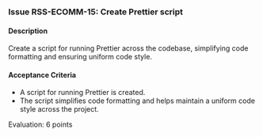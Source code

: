 ### Issue RSS-ECOMM-15: Create Prettier script

#### Description
Create a script for running Prettier across the codebase, simplifying code formatting and ensuring uniform code style.

#### Acceptance Criteria
- A script for running Prettier is created.
- The script simplifies code formatting and helps maintain a uniform code style across the project.

Evaluation: 6 points